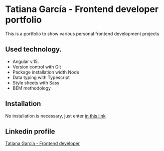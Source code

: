 # Tatiana García - Frontend developer portfolio

<p>This is a portfolio to show various personal frontend development projects</p>

## Used technology.

- Angular v.15.
- Version control with Git
- Package installation width Node
- Data typing with Typescript
- Style sheets with Sass
- BEM methodology

## Installation
No installation is necessary, just enter [in this link](https://taticode.github.io/tatiana-garcia-frontend/Home)

## Linkedin profile
[Tatiana García - Frontend developer](https://www.linkedin.com/in/tatianagarciafrontend/)


